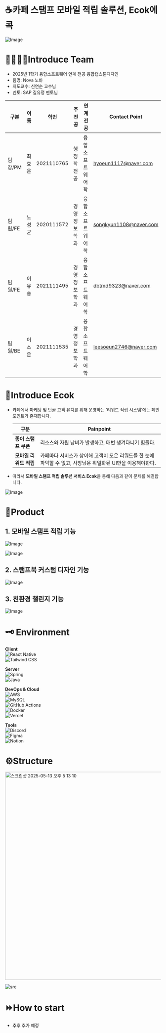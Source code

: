 # ☕카페 스탬프 모바일 적립 솔루션, Ecok에콕
![Image](https://github.com/user-attachments/assets/47d69f06-6742-4f72-98f9-d2ee4286bbbf)

# 👩‍👩‍👧‍👧Introduce Team

- 2025년 1학기 융합소프트웨어 연계 전공 융합캡스톤디자인
- 팀명: Nova 노바
- 지도교수: 신연순 교수님
- 멘토: SAP 길유정 멘토님

| 구분 | 이름 | 학번 | 주전공 | 연계전공 | Contact Point |
| --- | --- | --- | --- | --- | --- |
| 팀장/PM | 최효은 | 2021110765 | 행정학전공 | 융합소프트웨어학 | hyoeun1117@naver.com |
| 팀원/FE | 노성균 | 2020111572 | 경영정보학과 | 융합소프트웨어학 | songkyun1108@naver.com |
| 팀원/FE | 이유승 | 2021111495 | 경영정보학과 | 융합소프트웨어학 | dbtmd9323@naver.com |
| 팀원/BE | 이소은 | 2021111535 | 경영정보학과 | 융합소프트웨어학 | leesoeun2746@naver.com |

# 🦆Introduce Ecok

- 카페에서 마케팅 및 단골 고객 유치를 위해 운영하는 ‘리워드 적립 시스템’에는 페인포인트가 존재합니다.
    
    
    | **구분** | **Painpoint** |
    | --- | --- |
    | **종이 스탬프 쿠폰** | 리소스와 자원 낭비가 발생하고, 매번 챙겨다니기 힘들다. |
    | **모바일 리워드 적립** | 카페마다 서비스가 상이해 고객이 모은 리워드를 한 눈에 파악할 수 없고, 사장님은 획일화된 UI만을 이용해야한다. |

- 따라서 **모바일 스탬프 적립 솔루션 서비스 Ecok**을 통해 다음과 같이 문제를 해결합니다.

![Image](https://github.com/user-attachments/assets/4d292c7e-012a-41d2-a21f-7790cf304242)

# 🐑Product

## 1. 모바일 스탬프 적립 기능

![Image](https://github.com/user-attachments/assets/79d8f765-38fa-4be3-afd8-1a1c5306089e)

![Image](https://github.com/user-attachments/assets/de0a0dc5-9203-45d3-bfa5-0a5f51a14ddd)

## 2. 스탬프북 커스텀 디자인 기능

![Image](https://github.com/user-attachments/assets/77c9aa16-accc-4072-a44d-2564953ac1eb)

## 3. 친환경 챌린지 기능

![Image](https://github.com/user-attachments/assets/3ffdbf62-f875-44e9-b1d0-10cbe386fc73)

# 🗝️ Environment

**Client**  
![React Native](https://github.com/user-attachments/assets/b0b504ea-a78c-418e-a2be-44a5d23cc196)  
![Tailwind CSS](https://github.com/user-attachments/assets/9fa9a60e-04fc-4e83-959f-4fc2257bd6c4)

**Server**  
![Spring](https://github.com/user-attachments/assets/e8504387-ec61-4fa1-8de1-6bc2b8083d65)  
![Java](https://github.com/user-attachments/assets/7416567d-f3a4-4b83-ac3e-5c04561a1c20)

**DevOps & Cloud**  
![AWS](https://github.com/user-attachments/assets/fe8f6fe1-c7d1-403d-839f-e5afd50cbdb7)  
![MySQL](https://github.com/user-attachments/assets/2c505082-ddf8-4dbd-ad28-a8ddb8d662f5)  
![GitHub Actions](https://github.com/user-attachments/assets/55579f06-406f-45bd-bcca-ed74861e27c7)  
![Docker](https://github.com/user-attachments/assets/effada4f-ff90-4def-9b11-a2531a7fb86e)  
![Vercel](https://github.com/user-attachments/assets/a50c3a53-35ac-4d41-be4f-f4accfdbb6e2)

**Tools**  
![Discord](https://github.com/user-attachments/assets/6a934e6f-2455-4fef-9762-4adef1b3fae7)  
![Figma](https://github.com/user-attachments/assets/dc8dbd95-a30e-4838-ae84-57bc946aadb9)  
![Notion](https://github.com/user-attachments/assets/55f5d93d-ce7c-4fb3-bd67-b441974e06cf)

# ⚙️Structure
<img width="673" alt="스크린샷 2025-05-13 오후 5 13 10" src="https://github.com/user-attachments/assets/f3e8fe16-a7ce-4db9-8af0-9211ca5b077e" />

![src](https://github.com/user-attachments/assets/9669ae46-4950-4454-a48f-6b3a7e09dd71)



# ⏩How to start

- 추후 추가 예정
